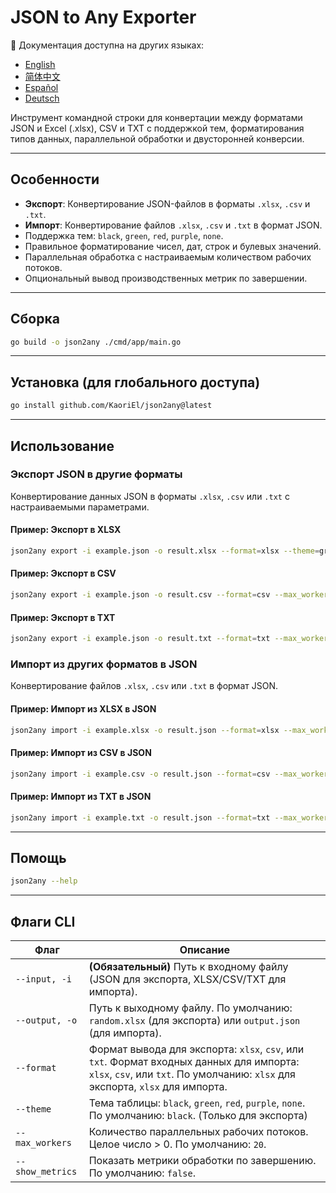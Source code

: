 # JSON to Any Exporter

📘 Документация доступна на других языках:
* [English](README.md)
* [简体中文](README.zh.md)
* [Español](README.es.md)
* [Deutsch](README.de.md)

Инструмент командной строки для конвертации между форматами JSON и Excel (.xlsx), CSV и TXT с поддержкой тем, форматирования типов данных, параллельной обработки и двусторонней конверсии.

---

## Особенности

* **Экспорт**: Конвертирование JSON-файлов в форматы `.xlsx`, `.csv` и `.txt`.
* **Импорт**: Конвертирование файлов `.xlsx`, `.csv` и `.txt` в формат JSON.
* Поддержка тем: `black`, `green`, `red`, `purple`, `none`.
* Правильное форматирование чисел, дат, строк и булевых значений.
* Параллельная обработка с настраиваемым количеством рабочих потоков.
* Опциональный вывод производственных метрик по завершении.

---

## Сборка

```bash
go build -o json2any ./cmd/app/main.go
```

---

## Установка (для глобального доступа)

```bash
go install github.com/KaoriEl/json2any@latest
```

---

## Использование

### Экспорт JSON в другие форматы

Конвертирование данных JSON в форматы `.xlsx`, `.csv` или `.txt` с настраиваемыми параметрами.

#### Пример: Экспорт в XLSX

```bash
json2any export -i example.json -o result.xlsx --format=xlsx --theme=green --max_workers=100 --show_metrics=true
```

#### Пример: Экспорт в CSV

```bash
json2any export -i example.json -o result.csv --format=csv --max_workers=10
```

#### Пример: Экспорт в TXT

```bash
json2any export -i example.json -o result.txt --format=txt --max_workers=5
```

### Импорт из других форматов в JSON

Конвертирование файлов `.xlsx`, `.csv` или `.txt` в формат JSON.

#### Пример: Импорт из XLSX в JSON

```bash
json2any import -i example.xlsx -o result.json --format=xlsx --max_workers=10
```

#### Пример: Импорт из CSV в JSON

```bash
json2any import -i example.csv -o result.json --format=csv --max_workers=10
```

#### Пример: Импорт из TXT в JSON

```bash
json2any import -i example.txt -o result.json --format=txt --max_workers=10
```

---

## Помощь

```bash
json2any --help
```

---

## Флаги CLI

| Флаг             | Описание                                                                                                                                                                  |
| ---------------- | ------------------------------------------------------------------------------------------------------------------------------------------------------------------------- |
| `--input, -i`    | **(Обязательный)** Путь к входному файлу (JSON для экспорта, XLSX/CSV/TXT для импорта).                                                                                   |
| `--output, -o`   | Путь к выходному файлу. По умолчанию: `random.xlsx` (для экспорта) или `output.json` (для импорта).                                                                       |
| `--format`       | Формат вывода для экспорта: `xlsx`, `csv`, или `txt`. Формат входных данных для импорта: `xlsx`, `csv`, или `txt`. По умолчанию: `xlsx` для экспорта, `xlsx` для импорта. |
| `--theme`        | Тема таблицы: `black`, `green`, `red`, `purple`, `none`. По умолчанию: `black`. (Только для экспорта)                                                                     |
| `--max_workers`  | Количество параллельных рабочих потоков. Целое число > 0. По умолчанию: `20`.                                                                                             |
| `--show_metrics` | Показать метрики обработки по завершению. По умолчанию: `false`.                                                                                                          |
